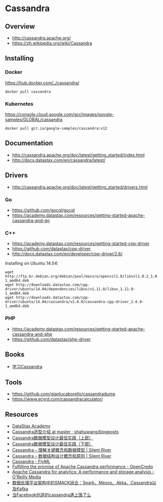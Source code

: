 # Cassandra


## Overview

- http://cassandra.apache.org/
- https://zh.wikipedia.org/wiki/Cassandra


## Installing

### Docker

https://hub.docker.com/_/cassandra/

    docker pull cassandra

### Kubernetes

https://console.cloud.google.com/gcr/images/google-samples/GLOBAL/cassandra

    docker pull gcr.io/google-samples/cassandra:v12


## Documentation

- http://cassandra.apache.org/doc/latest/getting_started/index.html
- http://docs.datastax.com/en/cassandra/latest/


## Drivers

- http://cassandra.apache.org/doc/latest/getting_started/drivers.html

### Go

- https://github.com/gocql/gocql
- https://academy.datastax.com/resources/getting-started-apache-cassandra-and-go

### C++

- https://academy.datastax.com/resources/getting-started-cpp-driver
- https://github.com/datastax/cpp-driver
- http://docs.datastax.com/en/developer/cpp-driver/2.6/

Installing on Ubuntu 14.04:

    wget http://ftp.br.debian.org/debian/pool/main/o/openssl1.0/libssl1.0.2_1.0.2k-1_amd64.deb
    wget http://downloads.datastax.com/cpp-driver/ubuntu/14.04/dependencies/libuv/v1.11.0/libuv_1.11.0-1_amd64.deb
    wget http://downloads.datastax.com/cpp-driver/ubuntu/14.04/cassandra/v2.6.0/cassandra-cpp-driver_2.6.0-1_amd64.deb

### PHP

- https://academy.datastax.com/resources/getting-started-apache-cassandra-and-php
- https://github.com/datastax/php-driver


## Books

- [学习Cassandra](http://teddymaef.github.io/learncassandra/cn/)


## Tools

- https://github.com/gianlucaborello/cassandradump
- https://www.ecyrd.com/cassandracalculator/


## Resources

- [DataStax Academy](https://academy.datastax.com/)
- [Cassandra选型介绍 at master · shahuwang/blogposts](https://github.com/shahuwang/blogposts/blob/master/Cassandra%E9%80%89%E5%9E%8B%E4%BB%8B%E7%BB%8D.md)
- [Cassandra数据模型设计最佳实践（上部）](http://www.infoq.com/cn/articles/best-practice-of-cassandra-data-model-design)
- [Cassandra数据模型设计最佳实践（下部）](http://www.infoq.com/cn/articles/best-practices-cassandra-data-model-design-part2)
- [Cassandra – 理解关键概念和数据模型 | Silent River](http://www.justinablog.com/archives/882)
- [Cassandra – 数据结构设计概念和原则 | Silent River](http://www.justinablog.com/archives/902)
- [Cassandra - FlyML](https://www.flyml.net/category/big-data/cassandra/)
- [Fulfilling the promise of Apache Cassandra performance - OpenCredo](https://opencredo.com/fulfilling-promise-apache-cassandra/)
- [Apache Cassandra for analytics: A performance and storage analysis - O'Reilly Media](https://www.oreilly.com/ideas/apache-cassandra-for-analytics-a-performance-and-storage-analysis)
- [数据处理平台架构中的SMACK组合：Spark、Mesos、Akka、Cassandra以及Kafka](https://mp.weixin.qq.com/s/rlu6LUfSTuNrK3Dhfbczaw)
- [当Facebook创造的cassandra遇上饿了么](https://mp.weixin.qq.com/s/fDQc6QrnX2IcaVOZ0Lb82w)

